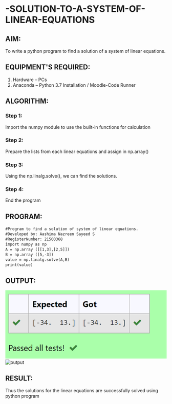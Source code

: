 # -SOLUTION-TO-A-SYSTEM-OF-LINEAR-EQUATIONS
## AIM:
To write a python program to find a solution of a system of linear equations.

## EQUIPMENT'S REQUIRED:
1. 	Hardware – PCs
2. 	Anaconda – Python 3.7 Installation / Moodle-Code Runner

## ALGORITHM:
### Step 1: 
Import the numpy module to use the built-in functions for calculation
### Step 2: 
Prepare the lists from each linear equations and assign in np.array()
### Step 3: 
Using the np.linalg.solve(), we can find the solutions.
### Step 4: 
End the program

## PROGRAM:
```
#Program to find a solution of system of linear equations.
#Developed by: Aashima Nazreen Sayeed S
#RegisterNumber: 21500368
import numpy as np
A = np.array ([[1,3],[2,5]])
B = np.array ([5,-3])
value = np.linalg.solve(A,B)
print(value)
```

## OUTPUT:
![OUTPUT](./output.png) ![output](https://user-images.githubusercontent.com/93427086/144276710-6c684131-7077-4c85-9424-3a23fa227955.png)


## RESULT: 
Thus the solutions for the linear equations are successfully solved using python program


